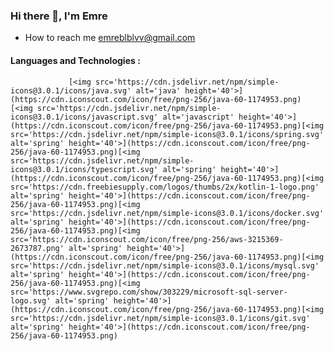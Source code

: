 ### Hi there 👋, I'm Emre  
- How to reach me  [emreblblvv@gmail.com](emreblblvv@gmail.com) 
#### Languages and Technologies : 





                 [<img src='https://cdn.jsdelivr.net/npm/simple-icons@3.0.1/icons/java.svg' alt='java' height='40'>](https://cdn.iconscout.com/icon/free/png-256/java-60-1174953.png)  [<img src='https://cdn.jsdelivr.net/npm/simple-icons@3.0.1/icons/javascript.svg' alt='javascript' height='40'>](https://cdn.iconscout.com/icon/free/png-256/java-60-1174953.png)[<img src='https://cdn.jsdelivr.net/npm/simple-icons@3.0.1/icons/spring.svg' alt='spring' height='40'>](https://cdn.iconscout.com/icon/free/png-256/java-60-1174953.png)[<img src='https://cdn.jsdelivr.net/npm/simple-icons@3.0.1/icons/typescript.svg' alt='spring' height='40'>](https://cdn.iconscout.com/icon/free/png-256/java-60-1174953.png)[<img src='https://cdn.freebiesupply.com/logos/thumbs/2x/kotlin-1-logo.png' alt='spring' height='40'>](https://cdn.iconscout.com/icon/free/png-256/java-60-1174953.png)[<img src='https://cdn.jsdelivr.net/npm/simple-icons@3.0.1/icons/docker.svg' alt='spring' height='40'>](https://cdn.iconscout.com/icon/free/png-256/java-60-1174953.png)[<img src='https://cdn.iconscout.com/icon/free/png-256/aws-3215369-2673787.png' alt='spring' height='40'>](https://cdn.iconscout.com/icon/free/png-256/java-60-1174953.png)[<img src='https://cdn.jsdelivr.net/npm/simple-icons@3.0.1/icons/mysql.svg' alt='spring' height='40'>](https://cdn.iconscout.com/icon/free/png-256/java-60-1174953.png)[<img src='https://www.svgrepo.com/show/303229/microsoft-sql-server-logo.svg' alt='spring' height='40'>](https://cdn.iconscout.com/icon/free/png-256/java-60-1174953.png)[<img src='https://cdn.jsdelivr.net/npm/simple-icons@3.0.1/icons/git.svg' alt='spring' height='40'>](https://cdn.iconscout.com/icon/free/png-256/java-60-1174953.png)
 
 

